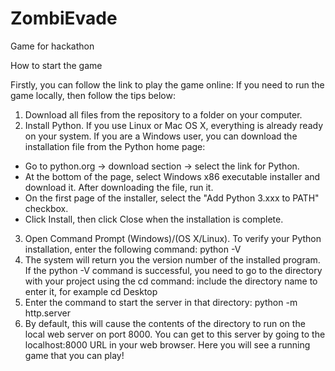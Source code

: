 # ZombiEvade
Game for hackathon

How to start the game

Firstly, you can follow the link to play the game online:
If you need to run the game locally, then follow the tips below:
1. Download all files from the repository to a folder on your computer.
2. Install Python. If you use Linux or Mac OS X, everything is already ready on your system. If you are a Windows user, you can download the installation file from the Python home page:
- Go to python.org -> download section -> select the link for Python.
- At the bottom of the page, select Windows x86 executable installer and download it. After downloading the file, run it.
- On the first page of the installer, select the "Add Python 3.xxx to PATH" checkbox.
- Click Install, then click Close when the installation is complete.
3. Open Command Prompt (Windows)/(OS X/Linux). To verify your Python installation, enter the following command:
python -V
4. The system will return you the version number of the installed program. If the python -V command is successful, you need to go to the directory with your project using the cd command:
include the directory name to enter it, for example
cd Desktop
5. Enter the command to start the server in that directory:
python -m http.server
6. By default, this will cause the contents of the directory to run on the local web server on port 8000. You can get to this server by going to the localhost:8000 URL in your web browser. Here you will see a running game that you can play!
